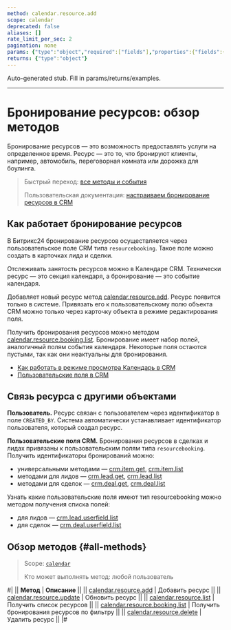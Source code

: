 ```yaml
---
method: calendar.resource.add
scope: calendar
deprecated: false
aliases: []
rate_limit_per_sec: 2
pagination: none
params: {"type":"object","required":["fields"],"properties":{"fields":{"type":"object"}}}
returns: {"type":"object"}
---
```


Auto-generated stub. Fill in params/returns/examples.

---

# Бронирование ресурсов: обзор методов

Бронирование ресурсов — это возможность предоставлять услуги на определенное время. Ресурс — это то, что бронируют клиенты, например, автомобиль, переговорная комната или дорожка для боулинга.

> Быстрый переход: [все методы и события](#all-methods) 
> 
> Пользовательская документация: [настраиваем бронирование ресурсов в CRM](https://helpdesk.bitrix24.ru/open/18260410/)

## Как работает бронирование ресурсов

В Битрикс24 бронирование ресурсов осуществляется через пользовательское поле CRM типа `resourcebooking`. Такое поле можно создать в карточках лида и сделки.

Отслеживать занятость ресурсов можно в Календаре CRM. Технически ресурс — это секция календаря, а бронирование — это событие календаря. 

Добавляет новый ресурс метод [calendar.resource.add](./calendar-resource-add.md). Ресурс появится только в системе. Привязать его к пользовательскому полю объекта CRM можно только через карточку объекта в режиме редактирования поля.

Получить бронирования ресурсов можно методом [calendar.resource.booking.list](./calendar-resource-booking-list.md). Бронирование имеет набор полей, аналогичный полям события календаря. Некоторые поля остаются пустыми, так как они неактуальны для бронирования. 



- [Как работать в режиме просмотра Календарь в CRM](https://helpdesk.bitrix24.ru/open/18797220/)
- [Пользовательские поля в CRM](https://helpdesk.bitrix24.ru/open/22048980/)



## Связь ресурса с другими объектами

**Пользователь.** Ресурс связан с пользователем через идентификатор в поле `CREATED_BY`. Система автоматически устанавливает идентификатор пользователя, который создал ресурс.

**Пользовательские поля CRM.** Бронирования ресурсов в сделках и лидах привязаны к пользовательским полям типа `resourcebooking`. Получить идентификаторы бронирований можно:
- универсальными методами — [crm.item.get](../../crm/universal/crm-item-get.md), [crm.item.list](../../crm/universal/crm-item-list.md)
- методами для лидов — [crm.lead.get](../../crm/leads/crm-lead-get.md), [crm.lead.list](../../crm/leads/crm-lead-list.md)
- методами для сделок — [crm.deal.get](../../crm/deals/crm-deal-get.md), [crm.deal.list](../../crm/deals/crm-deal-list.md) 

Узнать какие пользовательские поля имеют тип resourcebooking можно методом получения списка полей:
- для лидов — [crm.lead.userfield.list](../../crm/leads/userfield/crm-lead-userfield-list.md) 
- для сделок — [crm.deal.userfield.list](../../crm/deals/user-defined-fields/crm-deal-userfield-list.md)

## Обзор методов {#all-methods}

> Scope: [`calendar`](../../scopes/permissions.md)
>
> Кто может выполнять метод: любой пользователь

#|
|| **Метод** | **Описание** ||
|| [calendar.resource.add](./calendar-resource-add.md) | Добавить ресурс ||
|| [calendar.resource.update](./calendar-resource-update.md) | Обновить ресурс ||
|| [calendar.resource.list](./calendar-resource-list.md) | Получить список ресурсов ||
|| [calendar.resource.booking.list](./calendar-resource-booking-list.md) | Получить бронирования ресурсов по фильтру ||
|| [calendar.resource.delete](./calendar-resource-delete.md) | Удалить ресурс ||
|#
